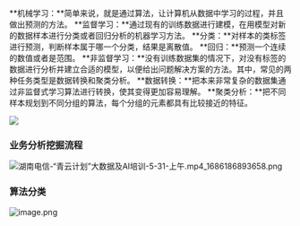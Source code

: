 **机械学习：**简单来说，就是通过算法，让计算机从数据中学习的过程，并且做出预测的方法。
**监督学习：**通过现有的训练数据进行建模，在用模型对新的数据样本进行分类或者回归分析的机器学习方法。
**分类：**对样本的类标签进行预测，判断样本属于哪一个分类，结果是离散值。
**回归：**预测一个连续的数值或者是范围。
**非监督学习：**没有训练数据集的情况下，对没有标签的数据进行分析并建立合适的模型，以便给出问题解决方案的方法。其中，常见的两种任务类型是数据转换和聚类分析。
**数据转换：**把本来非常复杂的数据集通过非监督式学习算法进行转换，使其变得更加容易理解。
**聚类分析：**把不同样本规划到不同分组的算法，每个分组的元素都具有比较接近的特征。

![](https://cdn.nlark.com/yuque/0/2023/jpeg/36113154/1686558463024-9da24284-7fbe-40c8-8343-675bea335de2.jpeg)

### 业务分析挖掘流程

![湖南电信-“青云计划”大数据及AI培训-5-31-上午.mp4_1686186893658.png](https://cdn.nlark.com/yuque/0/2023/png/36113154/1686186906732-55ffcb5a-75e7-4486-8d60-89b54d7f7af2.png#averageHue=%23d9d5d3&clientId=ua326b0b8-240f-4&from=drop&id=u702f9fa6&originHeight=1012&originWidth=1584&originalType=binary&ratio=1.25&rotation=0&showTitle=false&size=613312&status=done&style=none&taskId=u8d601355-ef6e-4979-bef1-9a8b8b0e7ba&title=)

### 算法分类

![image.png](https://cdn.nlark.com/yuque/0/2023/png/36113154/1686187545165-abac5232-54af-4fe2-99d7-580d0be1357d.png#averageHue=%23f9daac&clientId=ua326b0b8-240f-4&from=paste&height=442&id=ubdfdff11&originHeight=552&originWidth=891&originalType=binary&ratio=1.25&rotation=0&showTitle=false&size=195039&status=done&style=none&taskId=u1aaf803e-060b-4feb-8f49-7a7d19a1430&title=&width=712.8)

<!-- ##{"timestamp":1704204254}## -->
